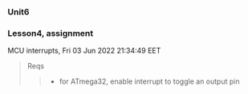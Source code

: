 ### Unit6
### Lesson4, assignment
MCU interrupts, Fri 03 Jun 2022 21:34:49 EET

> Reqs
>> - for ATmega32, enable interrupt to toggle an output pin
